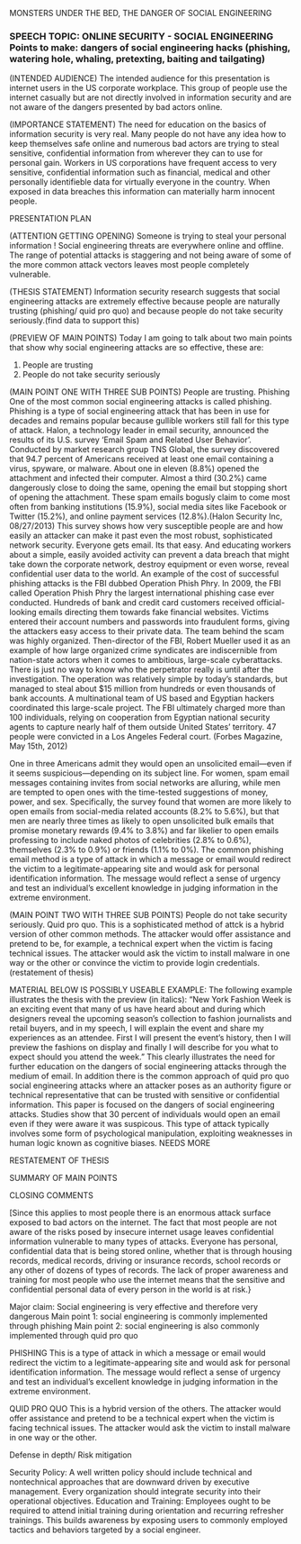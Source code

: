 MONSTERS UNDER THE BED, THE DANGER OF SOCIAL ENGINEERING
### SPEECH TOPIC: ONLINE SECURITY - SOCIAL ENGINEERING Points to make: dangers of social engineering hacks (phishing, watering hole, whaling, pretexting, baiting and tailgating)

(INTENDED AUDIENCE)
The intended audience for this presentation is internet users in the US corporate workplace. This group of people use the internet casually but are not directly involved in information security and are not aware of the dangers presented by bad actors online. 

(IMPORTANCE STATEMENT)
The need for education on the basics of information security is very real. Many people do not have any idea how to keep themselves safe online and numerous bad actors are trying to steal sensitive, confidential information from wherever they can to use for personal gain. 
Workers in US corporations have frequent access to very sensitive, confidential information such as financial, medical and other personally identifieble data for virtually everyone in the country. When exposed in data breaches this information can materially harm innocent people. 

PRESENTATION PLAN

(ATTENTION GETTING OPENING)
Someone is trying to steal your personal information ! Social engineering threats are everywhere online and offline. The range of potential attacks is staggering and not being aware of some of the more common attack vectors leaves most people completely vulnerable. 

(THESIS STATEMENT)
Information security research suggests that social engineering attacks are extremely effective because people are naturally trusting (phishing/ quid pro quo) and because people do not take security seriously.(find data to support this)

(PREVIEW OF MAIN POINTS)
Today I am going to talk about two main points that show why social engineering attacks are so effective, these are:
1. People are trusting
2. People do not take security seriously

(MAIN POINT ONE WITH THREE SUB POINTS)
People are trusting.
Phishing 
One of the most common social engineering attacks is called phishing. Phishing is a type of social engineering attack that has been in use for decades and remains popular because gullible workers still fall for this type of attack.
Halon, a technology leader in email security, announced the results of its U.S. survey ‘Email Spam and Related User Behavior’. Conducted by market research group TNS Global, the survey discovered that 94.7 percent of Americans received at least one email containing a virus, spyware, or malware. About one in eleven (8.8%) opened the attachment and infected their computer. Almost a third (30.2%) came dangerously close to doing the same, opening the email but stopping short of opening the attachment. These spam emails bogusly claim to come most often from banking institutions (15.9%), social media sites like Facebook or Twitter (15.2%), and online payment services (12.8%).(Halon Security Inc, 08/27/2013)
This survey shows how very susceptible people are and how easily an attacker can make it past even the most robust, sophisticated network security. Everyone gets email. Its that easy. And educating workers about a simple, easily avoided activity can prevent a data breach that might take down the corporate network, destroy equipment or even worse, reveal confidential user data to the world.
An example of the cost of successful phishing attacks is the FBI dubbed Operation Phish Phry.
In 2009, the FBI called Operation Phish Phry the largest international phishing case ever conducted. Hundreds of bank and credit card customers received official-looking emails directing them towards fake financial websites. Victims entered their account numbers and passwords into fraudulent forms, giving the attackers easy access to their private data.
The team behind the scam was highly organized. Then-director of the FBI, Robert Mueller used it as an example of how large organized crime syndicates are indiscernible from nation-state actors when it comes to ambitious, large-scale cyberattacks. There is just no way to know who the perpetrator really is until after the investigation.
The operation was relatively simple by today’s standards, but managed to steal about $15 million from hundreds or even thousands of bank accounts.
A multinational team of US based and Egyptian hackers coordinated this large-scale project. The FBI ultimately charged more than 100 individuals, relying on cooperation from Egyptian national security agents to capture nearly half of them outside United States’ territory. 47 people were convicted in a Los Angeles Federal court. (Forbes Magazine, May 15th, 2012)



One in three Americans admit they would open an unsolicited email—even if it seems suspicious—depending on its subject line. For women, spam email messages containing invites from social networks are alluring, while men are tempted to open ones with the time-tested suggestions of money, power, and sex. Specifically, the survey found that women are more likely to open emails from social-media related accounts (8.2% to 5.6%), but that men are nearly three times as likely to open unsolicited bulk emails that promise monetary rewards (9.4% to 3.8%) and far likelier to open emails professing to include naked photos of celebrities (2.8% to 0.6%), themselves (2.3% to 0.9%) or friends (1.1% to 0%).
The common phishing email method is a type of attack in which a message or email would redirect the victim to a legitimate-appearing site and would ask for personal identification information.
The message would reflect a sense of urgency and test an individual’s excellent knowledge in judging information in the extreme environment.

(MAIN POINT TWO WITH THREE SUB POINTS)
People do not take security seriously. 
Quid pro quo.
This is a sophisticated method of attck is a hybrid version of other common methods. The attacker would offer assistance and pretend to be, for example, a technical expert when the victim is facing technical issues. The attacker would ask the victim to install malware in one way or the other or convince the victim to provide login credentials.
(restatement of thesis)


MATERIAL BELOW IS POSSIBLY USEABLE
EXAMPLE: The following example illustrates the thesis with the preview (in italics): “New York Fashion Week is an exciting event that many of us have heard about and during which designers reveal the upcoming season’s collection to fashion journalists and retail buyers, and in my speech, I will explain the event and share my experiences as an attendee. First I will present the event’s history, then I will preview the fashions on display and finally I will describe for you what to expect should you attend the week.”
This clearly illustrates the need for further education on the dangers of social engineering attacks through the medium of email. In addition there is the common approach of quid pro quo social engineering attacks where an attacker poses as an authority figure or technical representative that can be trusted with sensitive or confidential information.
This paper is focused on the dangers of social engineering attacks. Studies show that 30 percent of individuals would open an email even if they were aware it was suspicous. This type of attack typically involves some form of psychological manipulation, exploiting weaknesses in human logic known as cognitive biases. NEEDS MORE

RESTATEMENT OF THESIS

SUMMARY OF MAIN POINTS

CLOSING COMMENTS

[Since this applies to most people there is an enormous attack surface exposed to bad actors on the internet. The fact that most people are not aware of the risks posed by insecure internet usage leaves confidential information vulnerable to many types of attacks. Everyone has personal, confidential data that is being stored online, whether that is through housing records, medical records, driving or insurance records, school records or any other of dozens of types of records. The lack of proper awareness and training for most people who use the internet means that the sensitive and confidential personal data of every person in the world is at risk.}     



Major claim: Social engineering is very effective and therefore very dangerous
Main point 1: social engineering is commonly implemented through phishing 
Main point 2: social engineering is also commonly implemented through quid pro quo 


PHISHING
This is a type of attack in which a message or email would redirect the victim to a legitimate-appearing site and would ask for personal identification information.
The message would reflect a sense of urgency and test an individual’s excellent knowledge in judging information in the extreme environment.


QUID PRO QUO
This is a hybrid version of the others. The attacker would offer assistance and pretend to be a technical expert when the victim is facing technical issues. The attacker would ask the victim to install malware in one way or the other.


Defense in depth/ Risk mitigation

Security Policy: A well written policy should
include technical and nontechnical approaches that
are downward driven by executive management.
Every organization should integrate security into
their operational objectives.
Education and Training: Employees ought to be
required to attend initial training during orientation
and recurring refresher trainings.
This builds
awareness by exposing users to commonly employed
tactics and behaviors targeted by a social engineer.
